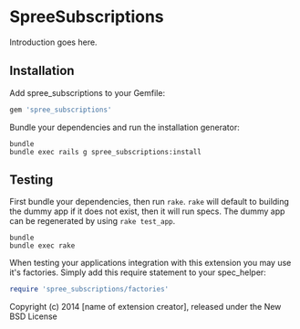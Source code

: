 SpreeSubscriptions
==================

Introduction goes here.

Installation
------------

Add spree_subscriptions to your Gemfile:

```ruby
gem 'spree_subscriptions'
```

Bundle your dependencies and run the installation generator:

```shell
bundle
bundle exec rails g spree_subscriptions:install
```

Testing
-------

First bundle your dependencies, then run `rake`. `rake` will default to building the dummy app if it does not exist, then it will run specs. The dummy app can be regenerated by using `rake test_app`.

```shell
bundle
bundle exec rake
```

When testing your applications integration with this extension you may use it's factories.
Simply add this require statement to your spec_helper:

```ruby
require 'spree_subscriptions/factories'
```

Copyright (c) 2014 [name of extension creator], released under the New BSD License
